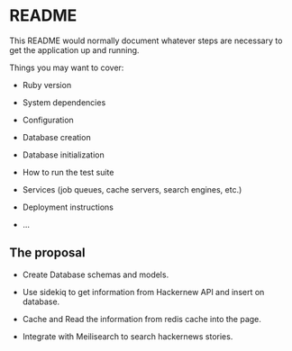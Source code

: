 # README

This README would normally document whatever steps are necessary to get the
application up and running.

Things you may want to cover:

* Ruby version

* System dependencies

* Configuration

* Database creation

* Database initialization

* How to run the test suite

* Services (job queues, cache servers, search engines, etc.)

* Deployment instructions

* ...


## The proposal

* Create Database schemas and models.

* Use sidekiq to get information from Hackernew API and insert on database.

* Cache and Read the information from redis cache into the page.

* Integrate with Meilisearch to search hackernews stories.